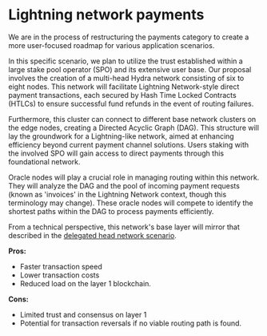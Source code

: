 # Lightning network payments


We are in the process of restructuring the payments category to create a more user-focused roadmap for various application scenarios.

In this specific scenario, we plan to utilize the trust established within a large stake pool operator (SPO) and its extensive user base. Our proposal involves the creation of a multi-head Hydra network consisting of six to eight nodes. This network will facilitate Lightning Network-style direct payment transactions, each secured by Hash Time Locked Contracts (HTLCs) to ensure successful fund refunds in the event of routing failures.

Furthermore, this cluster can connect to different base network clusters on the edge nodes, creating a Directed Acyclic Graph (DAG). This structure will lay the groundwork for a Lightning-like network, aimed at enhancing efficiency beyond current payment channel solutions. Users staking with the involved SPO will gain access to direct payments through this foundational network.

Oracle nodes will play a crucial role in managing routing within this network. They will analyze the DAG and the pool of incoming payment requests (known as 'invoices' in the Lightning Network context, though this terminology may change). These oracle nodes will compete to identify the shortest paths within the DAG to process payments efficiently.

From a technical perspective, this network's base layer will mirror that described in the [delegated head network scenario](https://hydra.family/head-protocol/topologies/delegated-head/).

**Pros:**
- Faster transaction speed
- Lower transaction costs
- Reduced load on the layer 1 blockchain.

**Cons:**
- Limited trust and consensus on layer 1
- Potential for transaction reversals if no viable routing path is found.



